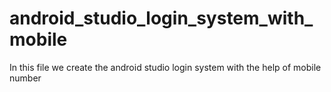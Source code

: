 # android_studio_login_system_with_mobile
In this file we create the android studio login system with the help of mobile number
